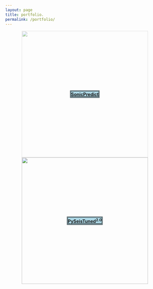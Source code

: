```yaml
---
layout: page
title: portfolio.
permalink: /portfolio/
---
```


<div style="position: relative; text-align: center;">
	<a href="https://sonicpredict.com" target="_blank">
		<img src="{{site.url}}/assets/img/residual_plot.png" width="400" style="opacity: 0.5;">
	</a>
	<div style="position: absolute; top: 50%; left: 50%; transform: translate(-50%, -50%); background-color: lightblue; border-style: double;">
		<a href="https://sonicpredict.com" target="_blank"><strong>SonicPredict</strong></a>
	</div>
</div>

<div style="position: relative; text-align: center;">
	<a href="https://pyseistuned.com" target="_blank">
		<img src="{{site.url}}/assets/img/synthetic_wedge_model_extra.png" width="400">
	</a>
	<div style="position: absolute; top: 50%; left: 50%; transform: translate(-50%, -50%); background-color: lightblue; border-style: double;">
		<a href="https://pyseistuned.com" target="_blank"><strong>PySeisTuned<sup>2.0</sup></strong></a>
	</div>
</div>
